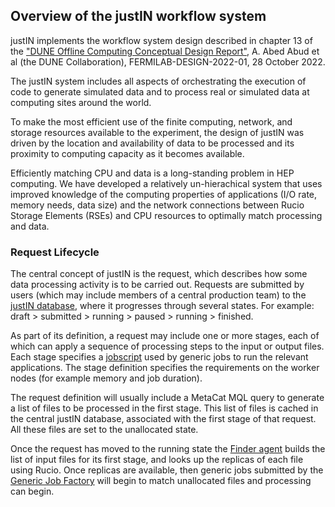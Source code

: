 ## Overview of the justIN workflow system

justIN implements the workflow system design described in chapter 13 of the
["DUNE Offline Computing Conceptual Design Report"](https://arxiv.org/abs/2210.15665), 
A. Abed Abud et al (the DUNE Collaboration), FERMILAB-DESIGN-2022-01, 
28 October 2022.

The justIN system includes all aspects of orchestrating the execution 
of code to generate simulated data and to process real or simulated 
data at computing sites around the world.

To make the most efficient use of the finite computing, network, and 
storage resources available to the experiment, the design of 
justIN was driven by the location and availability of data to 
be processed and its proximity to computing capacity as it becomes available. 

Efficiently matching CPU and data is a long-standing problem in 
HEP computing. We have developed 
a relatively un-hierachical system that uses improved knowledge of the 
computing properties of applications (I/O rate, memory needs, data size) 
and the network connections between Rucio Storage Elements (RSEs) and 
CPU resources to optimally match processing and data.

### Request Lifecycle

The central concept of justIN is the request, which 
describes how some data processing activity is to be carried out. Requests 
are submitted by users (which may include members of a central production 
team) to the [justIN database](database.md), where it progresses 
through several states. For example: 
draft > submitted > running > paused > running > finished. 

As part of its definition, a request may include one or more stages, each 
of which can apply a sequence of processing steps to the input or output 
files. Each stage specifies a 
[jobscript](jobscripts.md) used by generic jobs to run 
the relevant applications. The stage definition specifies the requirements on 
the worker nodes (for example memory and job duration).

The request definition will usually include a MetaCat MQL query 
to generate a list of files to be processed in the first stage. This list of 
files is cached in the central justIN database, associated with the 
first stage of that request. All these files are set to the unallocated 
state.

Once the request has moved to the running state the 
[Finder agent](agents.finder.md) builds the list of input files for its first
stage, and looks up the replicas of each file using Rucio. Once replicas are 
available, then generic jobs submitted by the 
[Generic Job Factory](agents.job_factory.md)
will begin to match unallocated files and processing can begin.
